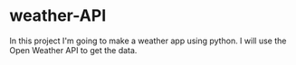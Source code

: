 # weather-API
In this project I'm going to make a weather app using python. I will use the Open Weather API to get the data. 
